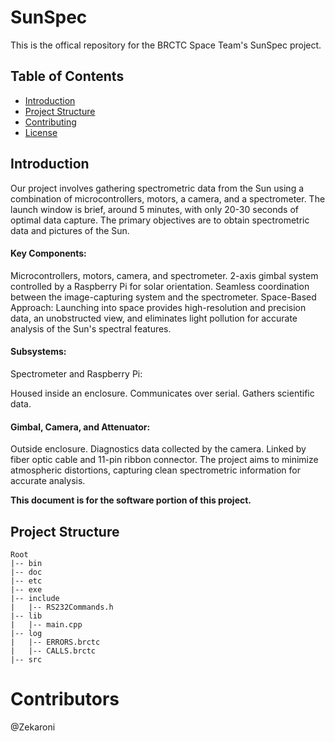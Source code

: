 # SunSpec
This is the offical repository for the BRCTC Space Team's SunSpec project.


## Table of Contents
- [Introduction](#introduction)
- [Project Structure](#project-structure)
- [Contributing](#contributing)
- [License](#license)

## Introduction

Our project involves gathering spectrometric data from the Sun using a combination of microcontrollers, motors, a camera, and a spectrometer. The launch window is brief, around 5 minutes, with only 20-30 seconds of optimal data capture. The primary objectives are to obtain spectrometric data and pictures of the Sun.

#### Key Components:

Microcontrollers, motors, camera, and spectrometer.
2-axis gimbal system controlled by a Raspberry Pi for solar orientation.
Seamless coordination between the image-capturing system and the spectrometer.
Space-Based Approach:
Launching into space provides high-resolution and precision data, an unobstructed view, and eliminates light pollution for accurate analysis of the Sun's spectral features.

#### Subsystems:

Spectrometer and Raspberry Pi:

Housed inside an enclosure.
Communicates over serial.
Gathers scientific data.

#### Gimbal, Camera, and Attenuator:

Outside enclosure.
Diagnostics data collected by the camera.
Linked by fiber optic cable and 11-pin ribbon connector.
The project aims to minimize atmospheric distortions, capturing clean spectrometric information for accurate analysis.

**This document is for the software portion of this project.**

## Project Structure

```
Root
|-- bin
|-- doc
|-- etc
|-- exe
|-- include
|   |-- RS232Commands.h
|-- lib
|   |-- main.cpp
|-- log
|   |-- ERRORS.brctc
|   |-- CALLS.brctc
|-- src
```

# Contributors
@Zekaroni